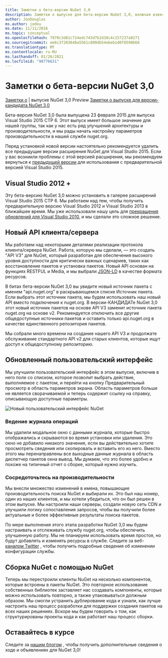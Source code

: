 ```yaml
---
title: Заметки о бета-версии NuGet 3,0
description: Заметки о выпуске для бета-версии NuGet 3,0, включая известные проблемы, исправления ошибок, добавленные функции и DCR.
author: JonDouglas
ms.author: jodou
ms.date: 11/11/2016
ms.topic: conceptual
ms.openlocfilehash: 7970c3d81c724edc743d7b2d38c4c157237a0271
ms.sourcegitcommit: ee6c3f203648a5561c809db54ebeb1d0f0598b68
ms.translationtype: MT
ms.contentlocale: ru-RU
ms.lasthandoff: 01/26/2021
ms.locfileid: "98776631"
---
```

# <a name="nuget-30-beta-release-notes"></a>Заметки о бета-версии NuGet 3,0

[Заметки о](../release-notes/nuget-3.0-preview.md)  |  выпуске NuGet 3,0 Preview [Заметки о выпуске для версии-кандидата NuGet 3,0](../release-notes/nuget-3.0-rc.md)

Бета-версия NuGet 3,0 была выпущена 23 февраля 2015 для выпуска Visual Studio 2015 CTP 6. Этот выпуск имеет большое значение для нашей группы, так как у нас есть ряд улучшений архитектуры и производительности, и мы рады начать настройку параметров производительности в нашей службе nuget.org.

Перед установкой новой версии настоятельно рекомендуется удалить все предыдущие версии расширения NuGet для Visual Studio 2015.  Если у вас возникли проблемы с этой версией расширения, мы рекомендуем вернуться к [предыдущей версии](http://nuget.codeplex.com/downloads/get/909582) для использования с предварительной версией Visual Studio 2015.

## <a name="visual-studio-2012"></a>Visual Studio 2012 +

Эту бета-версию NuGet 3,0 можно установить в галерее расширений Visual Studio 2015 CTP 6. Мы работаем над тем, чтобы получить предварительную версию Visual Studio 2012 и Visual Studio 2013 в ближайшее время. Мы уже использовали нашу цель для [прекращения обновлений для Visual Studio 2010](http://blog.nuget.org/20141002/visual-studio-2010.html), и мы сделали это сложное решение.

## <a name="new-clientserver-api"></a>Новый API клиента/сервера

Мы работаем над некоторыми деталями реализации протокола клиента/сервера NuGet. Работа, которую мы сделали, — это создать "API V3" для NuGet, который разработан для обеспечения высокого уровня доступности для критически важных сценариев, таких как восстановление пакетов и установка пакетов. Новый API основан на функциях RESTFUL и Media, и мы выбрали [JSON-LD](http://json-ld.org) в качестве формата ресурсов.

В битах бета-версии NuGet 3,0 вы увидите новый источник пакета с именем "api.nuget.org" в раскрывающемся списке Источник пакета.   Если выбрать этот источник пакета, мы будем использовать наш новый API вместо подключения к nuget.org. В версии-КАНДИДАТе NuGet 3,0 этот новый источник пакетов на основе API V3 заменит источник пакета nuget.org на основе v2.  Рекомендуется отключить все другие общедоступные источники пакетов и оставить только api.nuget.org в качестве единственного репозитория пакетов.

Мы собрали много времени на создание нашего API V3 и продолжате обслуживание стандартного API v2 для старых клиентов, которые ищут доступ к общедоступному репозиторию.

## <a name="updated-ui"></a>Обновленный пользовательский интерфейс

Мы улучшили пользовательский интерфейс в этом выпуске, включив в него поле со списком, которое позволит выбрать действие, выполняемое с пакетом, и перейти на кнопку Предварительный просмотр в область параметров экрана.  Область параметров больше не является сворачиваемой и теперь содержит ссылку на справку, описывающую доступные параметры.

![Новый пользовательский интерфейс NuGet](./media/NuGet-3.0-Beta/updated-ui.png)


### <a name="operation-logging"></a>Ведение журнала операций

Мы удалили модальное окно с данными журнала, которые быстро отображались и скрываются во время установки или удаления.  Это окно не добавило никакого значения, если вы действительно хотите просмотреть сведения или скопировать и вставить его из него.  Вместо этого мы перенаправлены все выходные данные журнала в область диспетчер пакетов окна вывод.  Мы думаем, что это более удобно и похоже на типичный отчет о сборке, который нужно изучить.


### <a name="focus-on-performance"></a>Сосредоточьтесь на производительности

Мы внесли множество изменений в имена, повышающие производительность поиска NuGet и выбирали их.  Это был наш номер, один из наших клиентов, и мы хотели убедиться, что он был решен в этом выпуске.  Мы настроили наши серверы, создали новую сеть CDN и улучшили логику сопоставления запросов, чтобы вы получили более актуальные и более эффективные результаты поиска пакетов.

По мере выполнения этого этапа разработки NuGet 3,0 мы будем настраивать и отслеживать службу nuget.org, чтобы обеспечить улучшенную работу.  Мы не планируем использовать время простоя, но будут добавлять и изменять ресурсы в службе.  Следите за веб- [каналом Twitter](http://twitter.com/nuget) , чтобы получить подробные сведения об изменении конфигурации службы.

## <a name="building-nuget-with-nuget"></a>Сборка NuGet с помощью NuGet

Теперь мы перестроили клиенты NuGet на несколько компонентов, которые встроены в пакеты NuGet. Это повторное использование собственных библиотек заставляет нас создавать компоненты, которые можно использовать повторно, а также упаковываться должным образом.  Мы смогли устранить дублирование кода и узнали, как лучше настроить наш процесс разработки для поддержки создания пакетов на всех наших решениях.  Вскоре мы будем говорить о том, как структурированы проекты кода и как работает наш процесс сборки.

## <a name="stay-tuned"></a>Оставайтесь в курсе

Следите за [нашим блогом](http://blog.nuget.org) , чтобы получить дополнительные сведения о ходе и объявлениях для NuGet 3,0!
